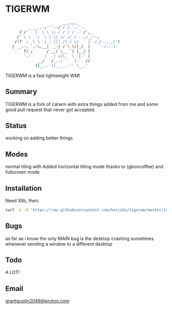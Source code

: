 TIGERWM
=====

``` sh
                         __,,,,_
          _ __..-;''`--/'/ /.',-`-.
      (`/' ` |  \ \ \\ / / / / .-'/`,_
     /'`\ \   |  \ | \| // // / -.,/_,'-,
    /<7' ;  \ \  | ; ||/ /| | \/    |`-/,/-.,_,/')
   /  _.-, `,-\,__|  _-| / \ \/|_/  |    '-/.;.\'
   `-`  f/ ;      / __/ \__ `/ |__/ |
        `-'      |  -| =|\_  \  |-' |
              __/   /_..-' `  ),'  //
             ((__.-'((___..-'' \__.'
```

TIGERWM is a fast lightweight WM!


Summary
-------
TIGERWM is a fork of catwm with extra things added from me and some good pull request that never got accepted. 


Status
------

working on adding better things 


Modes
-----

normal tiling with Added horizontal tilling mode thanks to (gboncoffee)
and fullscreen mode


Installation
------------

Need Xlib, then:

``` sh
curl -L -O "https://raw.githubusercontent.com/hexisXz/tigerwm/master/install/install.sh" && sh install.sh 
```

Bugs
----

as far as i know the only MAIN bug is the desktop crashing sometimes whenever sending a window to a different desktop

Todo
----

A LOT!


Email
----

grantgustin2049@proton.com

